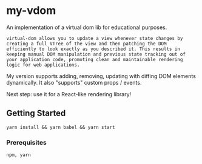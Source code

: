 # my-vdom

An implementation of a virtual dom lib for educational purposes. 

```virtual-dom allows you to update a view whenever state changes by creating a full VTree of the view and then patching the DOM efficiently to look exactly as you described it. This results in keeping manual DOM manipulation and previous state tracking out of your application code, promoting clean and maintainable rendering logic for web applications.```

My version supports adding, removing, updating with diffing DOM elements dynamically. It also "supports" custom props / events.

Next step: use it for a React-like rendering library!

## Getting Started

`yarn install && yarn babel && yarn start`

### Prerequisites

```
npm, yarn
```
